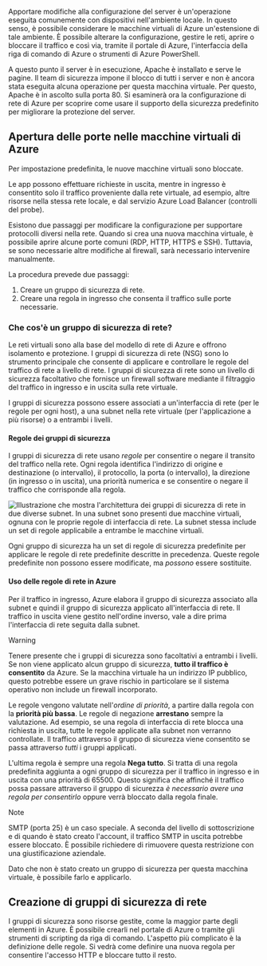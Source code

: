 Apportare modifiche alla configurazione del server è un'operazione eseguita comunemente con dispositivi nell'ambiente locale. In questo senso, è possibile considerare le macchine virtuali di Azure un'estensione di tale ambiente. È possibile alterare la configurazione, gestire le reti, aprire o bloccare il traffico e così via, tramite il portale di Azure, l'interfaccia della riga di comando di Azure o strumenti di Azure PowerShell.

A questo punto il server è in esecuzione, Apache è installato e serve le pagine. Il team di sicurezza impone il blocco di tutti i server e non è ancora stata eseguita alcuna operazione per questa macchina virtuale. Per questo, Apache è in ascolto sulla porta 80. Si esaminerà ora la configurazione di rete di Azure per scoprire come usare il supporto della sicurezza predefinito per migliorare la protezione del server.

## <a name="opening-ports-in-azure-vms"></a>Apertura delle porte nelle macchine virtuali di Azure

Per impostazione predefinita, le nuove macchine virtuali sono bloccate. 

Le app possono effettuare richieste in uscita, mentre in ingresso è consentito solo il traffico proveniente dalla rete virtuale, ad esempio, altre risorse nella stessa rete locale, e dal servizio Azure Load Balancer (controlli del probe).

Esistono due passaggi per modificare la configurazione per supportare protocolli diversi nella rete. Quando si crea una nuova macchina virtuale, è possibile aprire alcune porte comuni (RDP, HTTP, HTTPS e SSH). Tuttavia, se sono necessarie altre modifiche al firewall, sarà necessario intervenire manualmente.

La procedura prevede due passaggi:

1. Creare un gruppo di sicurezza di rete.
2. Creare una regola in ingresso che consenta il traffico sulle porte necessarie.

### <a name="what-is-a-network-security-group"></a>Che cos'è un gruppo di sicurezza di rete?

Le reti virtuali sono alla base del modello di rete di Azure e offrono isolamento e protezione. I gruppi di sicurezza di rete (NSG) sono lo strumento principale che consente di applicare e controllare le regole del traffico di rete a livello di rete. I gruppi di sicurezza di rete sono un livello di sicurezza facoltativo che fornisce un firewall software mediante il filtraggio del traffico in ingresso e in uscita sulla rete virtuale. 

I gruppi di sicurezza possono essere associati a un'interfaccia di rete (per le regole per ogni host), a una subnet nella rete virtuale (per l'applicazione a più risorse) o a entrambi i livelli. 

#### <a name="security-group-rules"></a>Regole dei gruppi di sicurezza

I gruppi di sicurezza di rete usano _regole_ per consentire o negare il transito del traffico nella rete. Ogni regola identifica l'indirizzo di origine e destinazione (o intervallo), il protocollo, la porta (o intervallo), la direzione (in ingresso o in uscita), una priorità numerica e se consentire o negare il traffico che corrisponde alla regola.

![Illustrazione che mostra l'architettura dei gruppi di sicurezza di rete in due diverse subnet. In una subnet sono presenti due macchine virtuali, ognuna con le proprie regole di interfaccia di rete.  La subnet stessa include un set di regole applicabile a entrambe le macchine virtuali. ](../media/7-nsg-rules.png)

Ogni gruppo di sicurezza ha un set di regole di sicurezza predefinite per applicare le regole di rete predefinite descritte in precedenza. Queste regole predefinite non possono essere modificate, ma _possono_ essere sostituite.

#### <a name="how-azure-uses-network-rules"></a>Uso delle regole di rete in Azure

Per il traffico in ingresso, Azure elabora il gruppo di sicurezza associato alla subnet e quindi il gruppo di sicurezza applicato all'interfaccia di rete. Il traffico in uscita viene gestito nell'ordine inverso, vale a dire prima l'interfaccia di rete seguita dalla subnet.

> [!WARNING]  
> Tenere presente che i gruppi di sicurezza sono facoltativi a entrambi i livelli. Se non viene applicato alcun gruppo di sicurezza, **tutto il traffico è consentito** da Azure. Se la macchina virtuale ha un indirizzo IP pubblico, questo potrebbe essere un grave rischio in particolare se il sistema operativo non include un firewall incorporato.

Le regole vengono valutate nell'_ordine di priorità_, a partire dalla regola con la **priorità più bassa**. Le regole di negazione **arrestano** sempre la valutazione. Ad esempio, se una regola di interfaccia di rete blocca una richiesta in uscita, tutte le regole applicate alla subnet non verranno controllate. Il traffico attraverso il gruppo di sicurezza viene consentito se passa attraverso _tutti_ i gruppi applicati.

L'ultima regola è sempre una regola **Nega tutto**. Si tratta di una regola predefinita aggiunta a ogni gruppo di sicurezza per il traffico in ingresso e in uscita con una priorità di 65500. Questo significa che affinché il traffico possa passare attraverso il gruppo di sicurezza _è necessario avere una regola per consentirlo_ oppure verrà bloccato dalla regola finale.

> [!NOTE]  
> SMTP (porta 25) è un caso speciale. A seconda del livello di sottoscrizione e di quando è stato creato l'account, il traffico SMTP in uscita potrebbe essere bloccato. È possibile richiedere di rimuovere questa restrizione con una giustificazione aziendale.

Dato che non è stato creato un gruppo di sicurezza per questa macchina virtuale, è possibile farlo e applicarlo.

## <a name="creating-network-security-groups"></a>Creazione di gruppi di sicurezza di rete

I gruppi di sicurezza sono risorse gestite, come la maggior parte degli elementi in Azure. È possibile crearli nel portale di Azure o tramite gli strumenti di scripting da riga di comando. L'aspetto più complicato è la definizione delle regole. Si vedrà come definire una nuova regola per consentire l'accesso HTTP e bloccare tutto il resto.